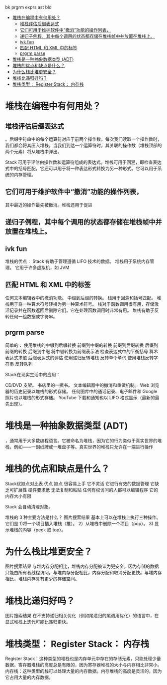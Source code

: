 
bk prgrm exprs ast bld


<!-- TOC -->

- [堆栈在编程中有何用处？](#堆栈在编程中有何用处)
    - [堆栈评估后缀表达式](#堆栈评估后缀表达式)
    - [它们可用于维护软件中“撤消”功能的操作列表，](#它们可用于维护软件中撤消功能的操作列表)
    - [递归子例程，其中每个调用的状态都存储在堆栈帧中并放置在堆栈上。](#递归子例程其中每个调用的状态都存储在堆栈帧中并放置在堆栈上)
    - [ivk fun](#ivk-fun)
    - [匹配 HTML 和 XML 中的标签](#匹配-html-和-xml-中的标签)
    - [prgrm parse](#prgrm-parse)
- [堆栈是一种抽象数据类型 (ADT)](#堆栈是一种抽象数据类型-adt)
- [堆栈的优点和缺点是什么？](#堆栈的优点和缺点是什么)
- [为什么栈比堆更安全？](#为什么栈比堆更安全)
- [堆栈比递归好吗？](#堆栈比递归好吗)
- [堆栈类型： Register Stack：  内存栈](#堆栈类型-register-stack--内存栈)

<!-- /TOC -->

# 堆栈在编程中有何用处？

## 堆栈评估后缀表达式
。后缀字符串中的每个运算符对应于前两个操作数。每次我们读取一个操作数时，我们都会将其压入堆栈。当我们到达一个运算符时，其关联的操作数（堆栈顶部的两个元素）将从堆栈中弹出。

Stack 可用于评估由操作数和运算符组成的表达式。堆栈可用于回溯，即检查表达式中的括号匹配。它还可以用于将一种表达形式转换为另一种形式。它可以用于系统的内存管理。
## 它们可用于维护软件中“撤消”功能的操作列表，
其中最近的操作最先被撤消。堆栈还用于促进
## 递归子例程，其中每个调用的状态都存储在堆栈帧中并放置在堆栈上。
## ivk fun
堆栈的优点：
Stack 有助于管理遵循 LIFO 技术的数据。
堆栈用于系统内存管理。
它用于许多虚拟机，如 JVM


## 匹配 HTML 和 XML 中的标签
任何文本编辑器中的撤消功能。
中缀到后缀的转换。
栈用于回溯和括号匹配。
堆栈用于将一种算术符号转换为另一种算术符号。
栈对于函数调用很有用，存储激活记录并在函数返回后删除它们。它在处理函数调用时非常有用。
堆栈有助于反转任何一组数据或字符串。

## prgrm parse

简单的：
使用堆栈的中缀到后缀转换
前缀到中缀的转换
前缀到后缀转换
后缀到前缀的转换
后缀到中缀
将中缀转换为前缀表示法
检查表达式中的平衡括号
算术表达式求值
后缀表达式的评估
使用递归反转堆栈
反转单个单词
使用堆栈反转字符串
反转队列


Stack在现实生活中的应用：

CD/DVD 支架。
书店里的一摞书。
文本编辑器中的撤消和重做机制。
Web 浏览器的历史记录以堆栈的形式存储。
任何图库中的通话记录、电子邮件和 Google 照片也以堆栈的形式存储。
YouTube 下载和通知也以 LIFO 格式显示（最新的最先出现）。


# 堆栈是一种抽象数据类型 (ADT)
，通常用于大多数编程语言。它被命名为堆栈，因为它的行为类似于真实世界的堆栈，例如——一副纸牌或一堆盘子等。真实世界的堆栈只允许在一端进行操作


# 堆栈的优点和缺点是什么？
Stack优缺点对比表
优点	缺点
很容易上手	它不灵活
它进行有效的数据管理	它缺乏可扩展性
硬件要求低	无法复制和粘贴
任何有权访问的人都可以编辑程序	它的内存大小有限

Stack 会自动清理对象。



堆栈的 3 种主要方法是什么？
图片搜索结果
基本上可以在堆栈上执行三种操作。它们是 1)将一个项目插入堆栈（推）。 2）从堆栈中删除一个项目（pop）。 3) 显示堆栈的内容（peek 或 top）。



# 为什么栈比堆更安全？
图片搜索结果
与堆内存分配相比，堆栈内存分配被认为更安全，因为存储的数据只能由所有者线程访问。与堆内存分配相比，内存分配和取消分配更快。与堆内存相比，堆栈内存具有更少的存储空间。


# 堆栈比递归好吗？
图片搜索结果
在不支持递归相关优化（例如尾递归的尾调用优化）的语言中，在显式堆栈上迭代可能比递归更快。



# 堆栈类型： Register Stack：  内存栈


Register Stack：这种类型的堆栈也是内存单元中存在的存储元素，只能处理少量数据。寄存器堆栈的高度总是有限的，因为寄存器堆栈的大小与内存相比非常小。
内存栈：这种类型的栈可以处理大量的内存数据。内存堆栈的高度是灵活的，因为它占用大量的内存数据。 